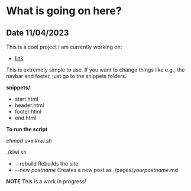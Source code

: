 # What is going on here?

## Date 11/04/2023

<div class="post">

This is a cool project I am currently working on:

- [link](https://github.com/AlexCKunze/bash-site-gen)

This is extremely simple to use. If you want to change things like e.g., the navbar and footer, just go to the snippets folders.

**snippets/**

- start.html
- header.html
- footer.html
- end.html

**To run the script**

*chmod u+x kiwi.sh*

./kiwi.sh

-  --rebuild Rebuilds the site
-  --new *postname* Creates a new post as ./pages/*yourpostname*.md

**NOTE** This is a work in progress!


</div>
